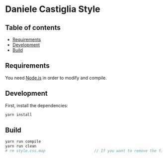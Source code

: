 # Daniele Castiglia Style

## Table of contents

- [Requirements](#requirements)
- [Development](#development)
- [Build](#build)

## Requirements

You need [Node.js](https://nodejs.org/en) in order to modify and compile.

## Development

First, install the dependencies:

```bash
yarn install
```

## Build

```bash
yarn run compile
yarn run clean
# rm style.css.map                      // If you want to remove the file .map
```
